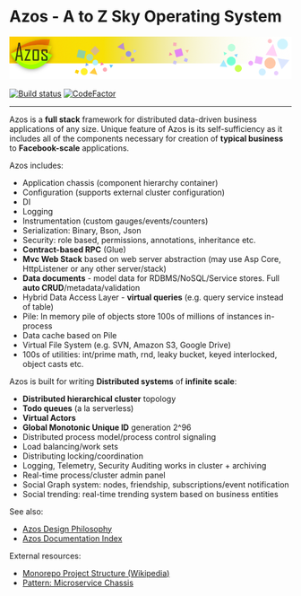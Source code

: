 # Azos - A to Z Sky Operating System

<img src="/elm/design/logo/azos.png" alt="Logo" >

[![Build status](https://ci.appveyor.com/api/projects/status/v469s4pxwr5e0vox/branch/master?svg=true)](https://ci.appveyor.com/project/Dmitriy24692/azos/branch/master)
[![CodeFactor](https://www.codefactor.io/repository/github/azist/azos/badge/master)](https://www.codefactor.io/repository/github/azist/azos/overview/master)



-------

Azos is a **full stack** framework for distributed data-driven business applications
of any size. Unique feature of Azos is its self-sufficiency as it includes all of the components
necessary for creation of **typical business** to **Facebook-scale** applications.

Azos includes:
- Application chassis (component hierarchy container)
- Configuration (supports external cluster configuration)
- DI
- Logging 
- Instrumentation (custom gauges/events/counters)
- Serialization: Binary, Bson, Json
- Security: role based, permissions, annotations, inheritance etc.
- **Contract-based RPC** (Glue)
- **Mvc Web Stack** based on web server abstraction (may use Asp Core, HttpListener or any other server/stack)
- **Data documents** - model data for RDBMS/NoSQL/Service stores. Full **auto CRUD**/metadata/validation
- Hybrid Data Access Layer - **virtual queries** (e.g. query service instead of table)
- Pile: In memory pile of objects store 100s of millions of instances in-process
- Data cache based on Pile
- Virtual File System (e.g. SVN, Amazon S3, Google Drive)
- 100s of utilities: int/prime math, rnd, leaky bucket, keyed interlocked, object casts etc.

Azos is built for writing **Distributed systems** of **infinite scale**:
- **Distributed hierarchical cluster** topology
- **Todo queues** (a la serverless)
- **Virtual Actors**
- **Global Monotonic Unique ID** generation 2^96
- Distributed process model/process control signaling
- Load balancing/work sets
- Distributing locking/coordination
- Logging, Telemetry, Security Auditing works in cluster + archiving
- Real-time process/cluster admin panel
- Social Graph system: nodes, friendship, subscriptions/event notification
- Social trending: real-time trending system based on business entities




See also:
- [Azos Design Philosophy](/src/philosophy.md)
- [Azos Documentation Index](/src/documentation-index.md)



External resources:
- [Monorepo Project Structure (Wikipedia)](https://en.wikipedia.org/wiki/Monorepo)
- [Pattern: Microservice Chassis](https://microservices.io/patterns/microservice-chassis.html)
